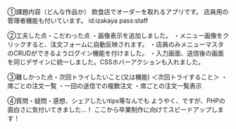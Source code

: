 
①課題内容（どんな作品か）
飲食店でオーダーを取れるアプリです。
店員用の管理者機能も付いています。
id:izakaya
pass:staff

②工夫した点・こだわった点
・画像表示を追加しました。
・メニュー画像をクリックすると、注文フォームに自動反映されます。
・店員のみメニューマスタのCRUDができるようログイン機能を付けました。
・入力画面、送信後の画面を同じデザインに統一しました。CSSホバーアクションも入れました。


③難しかった点・次回トライしたいこと(又は機能)
＜次回トライすること＞
・席ごとの注文一覧
・一回の送信での複数注文
・席ごとの注文一覧表示


④質問・疑問・感想、シェアしたいtips等なんでも
ようやく、ですが、PHPの面白さに気付いてきました...！
ここから卒業制作に向けてスピードアップします！

